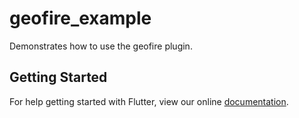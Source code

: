 # geofire_example

Demonstrates how to use the geofire plugin.

## Getting Started

For help getting started with Flutter, view our online
[documentation](https://flutter.io/).
